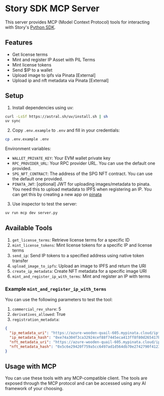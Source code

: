 # Story SDK MCP Server

This server provides MCP (Model Context Protocol) tools for interacting with Story's [Python SDK](https://github.com/storyprotocol/python-sdk/).

## Features

- Get license terms
- Mint and register IP Asset with PIL Terms
- Mint license tokens
- Send $IP to a wallet
- Upload image to ipfs via Pinata [External]
- Upload ip and nft metadata via Pinata [External]

## Setup

1. Install dependencies using uv:

```bash
curl -LsSf https://astral.sh/uv/install.sh | sh
uv sync
```

2. Copy `.env.example` to `.env` and fill in your credentials:

```bash
cp .env.example .env
```

Environment variables:

- `WALLET_PRIVATE_KEY`: Your EVM wallet private key
- `RPC_PROVIDER_URL`: Your RPC provider URL. You can use the default one provided.
- `SPG_NFT_CONTRACT`: The address of the SPG NFT contract. You can use the default one provided.
- `PINATA_JWT`: [optional] JWT for uploading images/metadata to pinata. You need this to upload metadata to IPFS when registering an IP. You can get this by creating a new app on [pinata](https://pinata.cloud/)

3. Use inspector to test the server:

```bash
uv run mcp dev server.py
```

## Available Tools

1. `get_license_terms`: Retrieve license terms for a specific ID
2. `mint_license_tokens`: Mint license tokens for a specific IP and license terms
3. `send_ip`: Send IP tokens to a specified address using native token transfer
4. `upload_image_to_ipfs`: Upload an image to IPFS and return the URI
5. `create_ip_metadata`: Create NFT metadata for a specific image URI
6. `mint_and_register_ip_with_terms`: Mint and register an IP with terms

### Example `mint_and_register_ip_with_terms`

You can use the following parameters to test the tool:

1. `commercial_rev_share`: 5
2. `derivatives_allowed`: True
3. `registration_metadata`:

```json
{
  "ip_metadata_uri": "https://azure-wooden-quail-605.mypinata.cloud/ipfs/QmcvC23URQPKSHYB9Xy5AFswy2SKqUYPRg7iYtL5ZqEi7b",
  "ip_metadata_hash": "0xe74a304f3ca32924cef88f7445eca413ff8f80d265417bfc93d6765bb26e4dec",
  "nft_metadata_uri": "https://azure-wooden-quail-605.mypinata.cloud/ipfs/QmegKQTYSeaNgKBncYTPWMJeykHVwDgsiFf493fkXBaWcb",
  "nft_metadata_hash": "0x5c6e29420f759a5cc6497ad1d564db70e2742790f4123225a093209ad55340d7"
}
```

## Usage with MCP

You can use these tools with any MCP-compatible client. The tools are exposed through the MCP protocol and can be accessed using any AI framework of your choosing.
